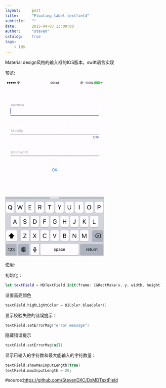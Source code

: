 ```yaml
---
layout:     post
title:      "Floating label textfield"
subtitle:   ""
date:       2015-04-03 13:00:00
author:     "steven"
catalog:    true
tags:
    - IOS
---
```


Material design风格的输入框的IOS版本，swift语言实现

预览:

![image](https://github.com/StevenDXC/DxMDTextField/blob/master/img/demo.gif)

使用:


初始化：

```swift
let textField = MDTextField.init(frame: CGRectMake(x, y, width, height))

```

设置高亮颜色

```swift
textField.highLightColor = UIColor.blueColor()
```

显示校验失败的错误提示：

```swift
textField.setErrorMsg("error message")
```

隐藏错误提示

```swift
textField.setErrorMsg(nil)
```

显示已输入的字符数和最大能输入的字符数量：

```swift
textField.showMaxInputLength(true)
textField.maxInputLength = 20;
```

#source:https://github.com/StevenDXC/DxMDTextField
